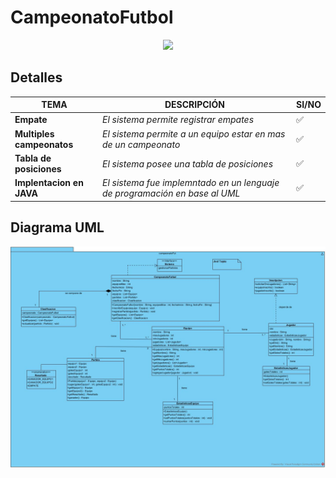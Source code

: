 # CampeonatoFutbol
<p align="center">
<img src="https://estaticos-cdn.prensaiberica.es/clip/be0e9932-1242-4a89-beb6-fcd8c840d86b_source-aspect-ratio_default_0.jpg" width="650"/>
</p>

  ## Detalles
| TEMA | DESCRIPCIÓN | SI/NO |
|------|-------------|-------|
| **Empate** | *El sistema permite registrar empates* | ✅|
| **Multiples campeonatos** | *El sistema permite a un equipo estar en mas de un campeonato* |✅ |
| **Tabla de posiciones** | *El sistema posee una tabla de posiciones* | ✅|
| **Implentacion en JAVA** | *El sistema fue implemntado en un lenguaje de programación en base al UML* |✅ |


  ## Diagrama UML
  
<img src="https://raw.githubusercontent.com/Jxel117/CampeonatoFutbol/main/FutbolCampeonato.jpg" />
  
